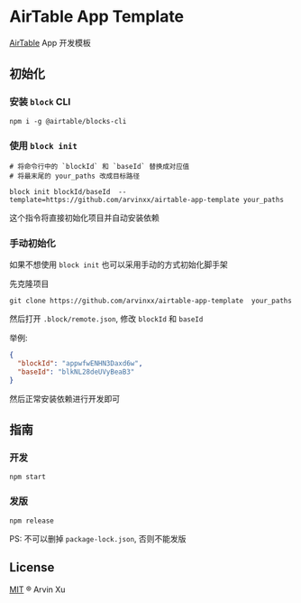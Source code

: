 # AirTable App Template

[AirTable](https://airtable.com) App 开发模板

## 初始化

### 安装 `block` CLI

```
npm i -g @airtable/blocks-cli
```

### 使用 `block init`




```shell script
# 将命令行中的 `blockId` 和 `baseId` 替换成对应值
# 将最末尾的 your_paths 改成目标路径

block init blockId/baseId  --template=https://github.com/arvinxx/airtable-app-template your_paths
```

这个指令将直接初始化项目并自动安装依赖

### 手动初始化
如果不想使用 `block init` 也可以采用手动的方式初始化脚手架

先克隆项目

```shell script
git clone https://github.com/arvinxx/airtable-app-template  your_paths
```

然后打开 `.block/remote.json`, 修改 `blockId` 和 `baseId`

举例:

```json
{
  "blockId": "appwfwENHN3Daxd6w",
  "baseId": "blkNL28deUVyBeaB3"
}
```
然后正常安装依赖进行开发即可

## 指南

### 开发

```shell script
npm start
```

### 发版

```shell script
npm release
```
PS: 不可以删掉 `package-lock.json`, 否则不能发版


## License

[MIT](./LICENSE) ® Arvin Xu
